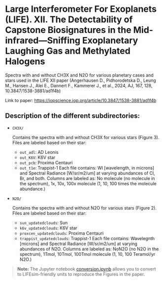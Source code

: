 
# Large Interferometer For Exoplanets (LIFE). XII. The Detectability of Capstone Biosignatures in the Mid-infrared—Sniffing Exoplanetary Laughing Gas and Methylated Halogens
  

Spectra with and without CH3X and N2O for various planetary cases and stars used in the LIFE XII paper (Angerhausen D., Pidhorodetska D., Leung M., Hansen J., Alei E., Dannert F., Kammerer J., et al., 2024, AJ, 167, 128, 10.3847/1538-3881/ad1f4b)

Link to paper: 	https://iopscience.iop.org/article/10.3847/1538-3881/ad1f4b

  
  

  

## Description of the different subdirectories:  

  
  

- `CH3X/`  

	Contains the spectra with and without CH3X for various stars (Figure 3). Files are labeled based on their star:
	- `out_adl`: AD Leonis
	- `out_K6V`: K6V star 
	- `out_pcb`: Proxima Centauri
	- `out_t1e`: Trappist-1 
	Each file contains: Wl [wavelength, in microns] and Spectral Radiance [W/sr/m2/um] at varying abundances of Cl, Br, and both. Columns are labeled as: No molecule (no molecule in the spectrum), 1x, 10x, 100x molecule (1, 10, 100 times the molecule abundance.)

  

- `N2O/` 

	
	Contains the spectra with and without N2O for various stars (Figure 2). Files are labeled based on their star:
	- `sun_updatedclouds`: Sun
	- `k6v_updatedclouds`: K6V star 
	- `proxcen_updatedclouds`: Proxima Centauri
	- `trappist_updatedclouds`: Trappist-1 
	Each file contains: Wavelegnth [microns] and Spectral Radiance [W/sr/m2/um] at varying abundances of N2O. Columns are labeled as: NoN2O (no N2O in the spectrum), 1Tmol, 10Tmol, 100Tmol molecule (1, 10, 100 Teramol/yr N2O.)
  

> **Note:** The Jupyter notebook  [conversion.ipynb](conversion.ipynb) allows you to convert to LIFEsim-friendly units to reproduce the Figures in the paper. 

